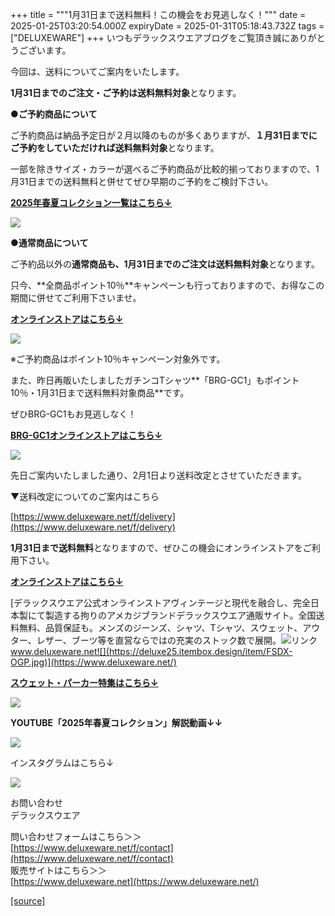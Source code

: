 +++
title = """1月31日まで送料無料！この機会をお見逃しなく！"""
date = 2025-01-25T03:20:54.000Z
expiryDate = 2025-01-31T05:18:43.732Z
tags = ["DELUXEWARE"]
+++
いつもデラックスウエアブログをご覧頂き誠にありがとうございます。

今回は、送料についてご案内をいたします。

**1月31日までのご注文・ご予約は送料無料対象**となります。

**●ご予約商品について**

ご予約商品は納品予定日が２月以降のものが多くありますが、**１月31日までにご予約をしていただければ送料無料対象**となります。

一部を除きサイズ・カラーが選べるご予約商品が比較的揃っておりますので、1月31日までの送料無料と併せてぜひ早期のご予約をご検討下さい。

**[2025年春夏コレクション一覧はこちら↓](https://www.deluxeware.net/c/2025SSreserve)**

[![](https://stat.ameba.jp/user_images/20250114/17/deluxeware/cf/2d/j/o1200050015533133265.jpg?caw=800)](https://www.deluxeware.net/c/2025SSreserve)

**●通常商品について**

ご予約品以外の**通常商品も、1月31日までのご注文は送料無料対象**となります。

只今、**全商品ポイント10％**キャンペーンも行っておりますので、お得なこの期間に併せてご利用下さいませ。

**[オンラインストアはこちら↓](https://www.deluxeware.net/)**

[![](https://stat.ameba.jp/user_images/20250124/16/deluxeware/d3/bf/j/o1200050015536602248.jpg)](https://www.deluxeware.net/)

※ご予約商品はポイント10％キャンペーン対象外です。

また、昨日再販いたしましたガチンコTシャツ**「BRG-GC1」もポイント10％・1月31日まで送料無料対象商品**です。

ぜひBRG-GC1もお見逃しなく！

[**BRG-GC1オンラインストアはこちら↓**](https://www.deluxeware.net/c/deluxeware/BRG-GC1)

[![](https://stat.ameba.jp/user_images/20250124/15/deluxeware/41/8c/j/o1200050015536582774.jpg)](https://www.deluxeware.net/c/deluxeware/BRG-GC1)

先日ご案内いたしました通り、2月1日より送料改定とさせていただきます。

▼送料改定についてのご案内はこちら

[https://www.deluxeware.net/f/delivery](https://www.deluxeware.net/f/delivery)

**1月31日まで送料無料**となりますので、ぜひこの機会にオンラインストアをご利用下さい。

[**オンラインストアはこちら↓**](https://www.deluxeware.net/)

[デラックスウエア公式オンラインストアヴィンテージと現代を融合し、完全日本製にて製造する拘りのアメカジブランドデラックスウエア通販サイト。全国送料無料、品質保証も。メンズのジーンズ、シャツ、Tシャツ、スウェット、アウター、レザー、ブーツ等を直営ならではの充実のストック数で展開。![リンク](https://c.stat100.ameba.jp/ameblo/symbols/v3.20.0/svg/gray/editor_link.svg)www.deluxeware.net![](https://deluxe25.itembox.design/item/FSDX-OGP.jpg)](https://www.deluxeware.net/)

[**スウェット・パーカー特集はこちら↓**](https://www.deluxeware.net/c/sweathoodie)

[![](https://stat.ameba.jp/user_images/20250120/17/deluxeware/7f/2c/j/o1200050015535259494.jpg?caw=800)](https://www.deluxeware.net/c/sweathoodie)

**YOUTUBE「2025年春夏コレクション」解説動画↓↓**

**[![](https://stat.ameba.jp/user_images/20250108/16/deluxeware/ac/cf/j/o1200050015530951038.jpg?caw=800)](https://www.youtube.com/playlist?list=PLmcuUjZ67rhnclr762_W-zDg7FyyrNvqF)**

インスタグラムはこちら↓

[![](https://stat.ameba.jp/user_images/20240315/15/deluxeware/04/7f/j/o0800026015413271803.jpg?caw=800)](https://www.instagram.com/deluxeware/?hl=ja)

お問い合わせ  
デラックスウエア

問い合わせフォームはこちら＞＞  
[https://www.deluxeware.net/f/contact](https://www.deluxeware.net/f/contact)  
販売サイトはこちら＞＞  
[https://www.deluxeware.net](https://www.deluxeware.net/)

[[source]](https://ameblo.jp/deluxeware/entry-12883794564.html)
